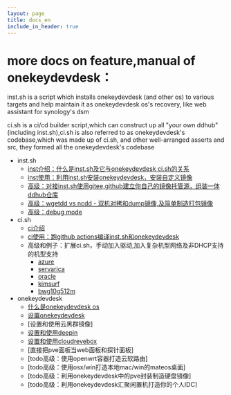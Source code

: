 ```yaml
---
layout: page
title: docs_en
include_in_header: true
---
```



more docs on feature,manual of onekeydevdesk：
=====
 
inst.sh is a script which installs onekeydevdesk (and other os) to various targets and help maintain it as onekeydevdesk os's recovery, like web assistant for synology's dsm  

ci.sh is a ci/cd builder script,which can construct up all "your own ddhub" (including inst.sh),ci.sh is also referred to as onekeydevdesk's codebase,which was made up of ci.sh, and other well-arranged asserts and src, they formed all the onekeydevdesk's codebase  

+ inst.sh
     +  [inst介绍：什么是inst.sh及它与onekeydevdesk ci.sh的关系](../../instintro/readme_en.md)
     +  [inst使用：利用inst.sh安装onekeydevdesk，安装自定义镜像](../../instusage/readme_en.md)
     +  [高级：对接inst.sh使用gitee,github建立你自己的镜像托管源，组装一体ddhub仓库](../../howtohost/readme_en.md)
     +  [高级：wgetdd vs ncdd - 双机对拷和dump镜像,及简单制造打包镜像](../../ncdd/readme_en.md)
     +  [高级：debug mode](../../debugmode/readme_en.md)
+ ci.sh
     +  [ci介绍](../../ciintro/readme_en.md)
     +  [ci使用：跑github actions编译inst.sh和onekeydevdesk](../../ciusage/readme_en.md)
     +  高级和例子：扩展ci.sh，手动加入驱动,加入复杂机型网络及非DHCP支持的机型支持
          +  [azure](../../ddexpandcicustom/az/readme_en.md)
          +  [servarica](../../ddexpandcicustom/sr/readme_en.md)
          +  [oracle](../../ddexpandcicustom/orc/readme_en.md)
          +  [kimsurf](../../ddexpandcicustom/ks/readme_en.md)
          +  [bwg10g512m](../../ddexpandcicustom/bwglowres/readme_en.md)
+  onekeydevdesk
     +  [什么是onekeydevdesk os](../../devdeskintro/readme_en.md)
     +  [设置onekeydevdesk](../../devdeskusage/readme_en.md)
     +  [设置和使用云黑群镜像]
     +  [设置和使用deepin](../../dpiusage/readme_en.md)
     +  [设置和使用cloudrevebox](../../cloudreveboxusage/readme_en.md)
     +  [直接把pve面板当web面板和探针面板]
     +  [todo高级：使用openwrt容器打造云软路由]
     +  [todo高级：使用osx/win打造本地mac/win的mateos桌面]
     +  [todo高级：利用onekeydevdesk中的pve封装制造硬盘镜像]
     +  [todo高级：利用onekeydevdesk汇聚闲置机打造你的个人IDC]
